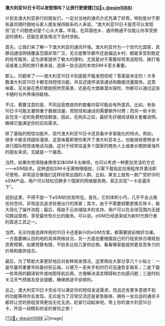 **澳大利亚10日卡可以发短信吗？让旅行更便捷[[TG💪+ @esim1088](https://t.me/s/esim1088)]**

计划去澳大利亚旅行的朋友们，一定对当地的通讯方式充满了好奇。特别是对于那些喜欢随时随地与家人朋友保持联系的人来说，“澳大利亚10日卡是否可以发短信”这个问题绝对是个心头大事。毕竟，在异国他乡，通讯畅通不仅能让你享受旅途的便利，还能在紧急情况下及时求助。

首先，让我们来了解一下澳大利亚的通讯环境。澳大利亚作为一个现代化国家，其移动通信网络覆盖范围非常广泛，无论是繁华都市还是偏远乡村，都能享受到稳定的信号服务。这为游客提供了极大的便利，尤其是对于需要经常发送短信、拨打电话或者上网的旅行者来说，选择一张合适的本地SIM卡至关重要。

那么，问题来了——澳大利亚10日卡到底能不能发短信呢？答案是肯定的！大多数澳大利亚10日卡都支持短信功能，并且还提供语音通话和数据流量服务。这意味着，无论是在悉尼歌剧院欣赏美景，还是在大堡礁潜水探险，你都可以通过这张卡随时与外界保持联络。

不过，需要注意的是，不同运营商提供的套餐内容可能会有所差异。比如，有些10日卡可能主要侧重于数据流量，而短信和通话则需要额外付费；而另一些卡则会包含一定的免费短信额度。因此，在购买之前，最好先仔细阅读相关套餐说明，确保它能满足你的实际需求。

除了基础的短信功能外，现代澳大利亚10日卡还具备许多智能化的特点。例如，很多卡都支持国际漫游，这意味着即使你离开了澳大利亚本土，也能继续使用该卡进行国际短信或电话沟通。这对于经常往返多个国家的商务人士或者长期旅居海外的朋友来说，无疑是一个福音。

当然，如果你觉得随身携带实体SIM卡太麻烦，也可以考虑一种更加灵活的方式——eSIM技术。这种虚拟SIM卡无需物理插拔，只需下载指定应用程序并激活即可使用，非常适合像我们这样经常出国的人群。比如，某宝上就有一款广受好评的eSIM产品，用户可以轻松切换多个国家的网络服务商，真正实现“一卡走遍天下”。

说到这里，不得不提一下eSIM的优势所在。首先，它的体积小巧，几乎不会占用任何空间，非常适合追求轻便出行的旅客；其次，由于不需要频繁更换实体卡，极大简化了操作流程；最后，得益于云存储技术的支持，用户可以在全球范围内无缝切换运营商，享受最优性价比的服务。可以说，eSIM已经逐渐成为新时代旅行者的首选工具之一。

当然，无论你是选择传统的10日卡还是新兴的eSIM方案，都需要提前做好功课。一方面要确认目的地的具体网络状况，另一方面也要根据自己的行程安排合理规划资费预算。如果预算有限，不妨多比较几家供应商，看看哪家能提供更具竞争力的价格和服务组合。

最后，为了帮助大家更好地应对各种突发情况，这里再给大家分享几个小贴士：一是尽量将重要号码备份到云端，以便万一丢失手机时仍可迅速恢复联系；二是下载一些常用的翻译软件或地图导航应用，方便解决语言障碍和方向感问题；三是时刻关注天气预报及安全提醒，确保旅途平安顺利。

总之，澳大利亚10日卡完全可以满足你的短信发送需求，而且还有更多意想不到的功能等待你去发现。无论是为了日常交流还是紧急联络，拥有一张合适的通讯卡都将让您的旅程变得更加无忧无虑。赶紧行动起来吧，带上你的澳大利亚10日卡，开启一段精彩纷呈的冒险之旅！

[[TG💪+ @esim1088](https://t.me/s/esim1088) ![Image](https://i.postimg.cc/4NQfJmqS/Snipaste-2025-05-13-00-14-12.png)]